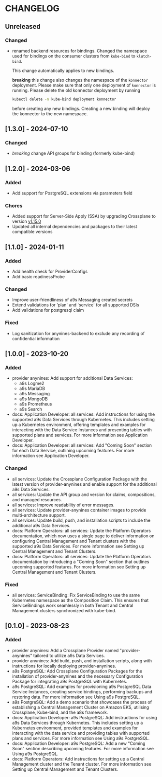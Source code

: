 # CHANGELOG

## Unreleased

### Changed

- renamed backend resources for bindings.
  Changed the namespace used for bindings on the consumer clusters from `kube-bind` to `klutch-bind`.

  This change automatically applies to new bindings.

  **breaking** this change also changes the namespace of the `konnector` deployment. Please make
  sure that only one deployment of `konnector` is running. Please delete the old konnector
  deployment by running

  ```sh
  kubectl delete -n kube-bind deployment konnector
  ```

  before creating any new bindings. Creating a new binding will deploy the konnector to the new
  namespace.

## [1.3.0] - 2024-07-10

### Changed

- *breaking* change API groups for binding (formerly kube-bind)

## [1.2.0] - 2024-03-06

### Added

- Add support for PostgreSQL extensions via parameters field

### Chores

- Added support for Server-Side Apply (SSA) by upgrading Crossplane to version [v1.15.0](https://docs.crossplane.io/v1.15/release-notes/docs/)
- Updated all internal dependencies and packages to their latest compatible versions

## [1.1.0] - 2024-01-11

### Added

- Add health check for ProviderConfigs
- Add basic readinessProbe

### Changed

- Improve user-friendliness of a9s Messaging created secrets
- Extend validations for 'plan' and 'service' for all supported DSIs
- Add validations for postgresql claim

### Fixed

- Log sanitization for anynines-backend to exclude any recording of confidential information 

## [1.0.0] - 2023-10-20

### Added

- provider anynines: Add support for additional Data Services:
  - a9s Logme2
  - a9s MariaDB
  - a9s Messaging
  - a9s MongoDB
  - a9s Prometheus
  - a9s Search
- docs: Application Developer: all services: Add instructions for using the supported a9s Data Services through
Kubernetes. This includes setting up a Kubernetes environment, offering templates and examples for interacting with the
Data Service Instances and presenting tables with supported plans and services. For more information see Application
Developer.
- docs: Application Developer: all services: Add "Coming Soon" section for each Data Service, outlining upcoming
features. For more information see Application Developer.

### Changed

- all services: Update the Crossplane Configuration Package with the latest version of provider-anynines and enable
support for the additional a9s Data Services.
- all services: Update the API group and version for claims, compositions, and managed resources.
- all services: Improve readability of error messages.
- all services: Update provider-anynines container images to provide multi-architecture support.
- all services: Update build, push, and installation scripts to include the additional a9s Data Services.
- docs: Platform Operators: all services: Update the Platform Operators documentation, which now uses a single page to
deliver information on configuring Central Management and Tenant clusters with the supported a9s Data Services. For more
information see Setting up Central Management and Tenant Clusters.
- docs: Platform Operators: all services: Update the Platform Operators documentation by introducing a "Coming Soon"
section that outlines upcoming supported features. For more information see Setting up Central Management and Tenant
Clusters.

### Fixed

- all services: ServiceBinding: Fix ServiceBinding to use the same Kubernetes namespace as the Composition Claim. This
ensures that ServiceBindings work seamlessly in both Tenant and Central Management clusters synchronized with
kube-bind.

## [0.1.0] - 2023-08-23

### Added

- provider anynines: Add a Crossplane Provider named "provider-anynines" tailored to utilize a9s Data Services.
- provider anynines: Add build, push, and installation scripts, along with instructions for locally deploying
provider-anynines.
- a9s PostgreSQL: Add Crossplane Configuration Packages for the installation of provider-anynines and the necessary
Configuration Package for integrating a9s PostgreSQL with Kubernetes.
- a9s PostgreSQL: Add examples for provisioning a9s PostgreSQL Data Service Instances, creating service bindings,
performing backups and restoring data. For more information see Using a9s PostgreSQL.
- a9s PostgreSQL: Add a demo scenario that showcases the process of establishing a Central Management Cluster on Amazon
EKS, utilising Crossplane, Kube-bind, and the a8s framework.
- docs: Application Developer: a9s PostgreSQL: Add instructions for using a9s Data Services through Kubernetes. This
includes setting up a Kubernetes environment, provided templates and examples for interacting with the data service and
providing tables with supported plans and services. For more information see Using a9s PostgreSQL.
- docs: Application Developer: a9s PostgreSQL: Add a new "Coming Soon" section describing upcoming features. For more
information see Using a9s PostgreSQL.
- docs: Platform Operators: Add instructions for setting up a Central Management cluster and the Tenant cluster. For
more information see Setting up Central Management and Tenant Clusters.
